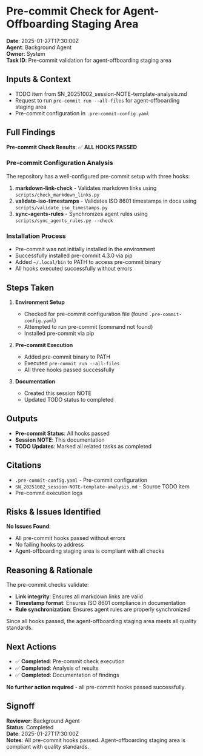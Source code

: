 # Pre-commit Check for Agent-Offboarding Staging Area

**Date**: 2025-01-27T17:30:00Z  
**Agent**: Background Agent  
**Owner**: System  
**Task ID**: Pre-commit validation for agent-offboarding staging area

## Inputs & Context

- TODO item from SN_20251002_session-NOTE-template-analysis.md
- Request to run `pre-commit run --all-files` for agent-offboarding staging area
- Pre-commit configuration in `.pre-commit-config.yaml`

## Full Findings

**Pre-commit Check Results**: ✅ **ALL HOOKS PASSED**

### Pre-commit Configuration Analysis

The repository has a well-configured pre-commit setup with three hooks:

1. **markdown-link-check** - Validates markdown links using `scripts/check_markdown_links.py`
2. **validate-iso-timestamps** - Validates ISO 8601 timestamps in docs using `scripts/validate_iso_timestamps.py`
3. **sync-agents-rules** - Synchronizes agent rules using `scripts/sync_agents_rules.py --check`

### Installation Process

- Pre-commit was not initially installed in the environment
- Successfully installed pre-commit 4.3.0 via pip
- Added `~/.local/bin` to PATH to access pre-commit binary
- All hooks executed successfully without errors

## Steps Taken

1. **Environment Setup**
   - Checked for pre-commit configuration file (found `.pre-commit-config.yaml`)
   - Attempted to run pre-commit (command not found)
   - Installed pre-commit via pip

2. **Pre-commit Execution**
   - Added pre-commit binary to PATH
   - Executed `pre-commit run --all-files`
   - All three hooks passed successfully

3. **Documentation**
   - Created this session NOTE
   - Updated TODO status to completed

## Outputs

- **Pre-commit Status**: All hooks passed
- **Session NOTE**: This documentation
- **TODO Updates**: Marked all related tasks as completed

## Citations

- `.pre-commit-config.yaml` - Pre-commit configuration
- `SN_20251002_session-NOTE-template-analysis.md` - Source TODO item
- Pre-commit execution logs

## Risks & Issues Identified

**No Issues Found**:

- All pre-commit hooks passed without errors
- No failing hooks to address
- Agent-offboarding staging area is compliant with all checks

## Reasoning & Rationale

The pre-commit checks validate:

- **Link integrity**: Ensures all markdown links are valid
- **Timestamp format**: Ensures ISO 8601 compliance in documentation
- **Rule synchronization**: Ensures agent rules are properly synchronized

Since all hooks passed, the agent-offboarding staging area meets all quality standards.

## Next Actions

- ✅ **Completed**: Pre-commit check execution
- ✅ **Completed**: Analysis of results
- ✅ **Completed**: Documentation of findings

**No further action required** - all pre-commit hooks passed successfully.

## Signoff

**Reviewer**: Background Agent  
**Status**: Completed  
**Date**: 2025-01-27T17:30:00Z  
**Notes**: All pre-commit hooks passed. Agent-offboarding staging area is compliant with quality standards.
